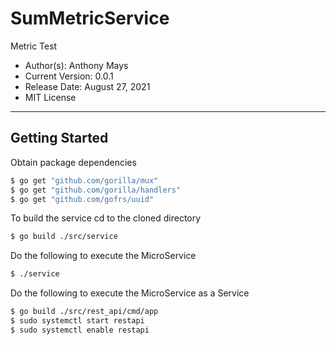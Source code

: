 # SumMetricService
Metric Test

* Author(s): Anthony Mays
* Current Version: 0.0.1
* Release Date: August 27, 2021
* MIT License
___
## Getting Started

Obtain package dependencies

```bash
$ go get "github.com/gorilla/mux"
$ go get "github.com/gorilla/handlers"
$ go get "github.com/gofrs/uuid"
```

To build the service
cd to the cloned directory

```bash
$ go build ./src/service
```

Do the following to execute the MicroService
```bash
$ ./service
```

Do the following to execute the MicroService as a Service

```bash
$ go build ./src/rest_api/cmd/app
$ sudo systemctl start restapi
$ sudo systemctl enable restapi
```

